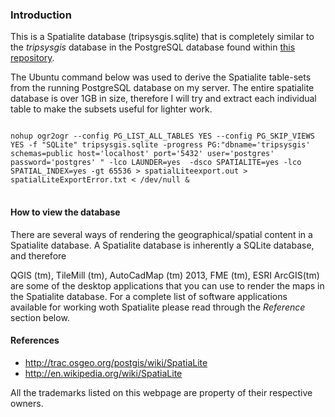 <H3>Introduction</H3>
<P>
This is a Spatialite database (tripsysgis.sqlite) that is completely similar to the <EM>tripsysgis</EM> database in the PostgreSQL database found within <A href="https://github.com/anonymouskeyboard47/postgresql_database">this repository</A>. 
</P>
<P>
The Ubuntu command below was used to derive the Spatialite table-sets from the running PostgreSQL database on my server. The entire spatialite database is over 1GB in size, therefore I will try and extract each individual table to make the subsets useful for lighter work.
</P>

<P>
<PRE>
<CODE>
nohup ogr2ogr --config PG_LIST_ALL_TABLES YES --config PG_SKIP_VIEWS YES -f "SQLite" tripsysgis.sqlite -progress PG:"dbname='tripsysgis' schemas=public host='localhost' port='5432' user='postgres' password='postgres' " -lco LAUNDER=yes  -dsco SPATIALITE=yes -lco SPATIAL_INDEX=yes -gt 65536 > spatialLiteexport.out > spatialLiteExportError.txt < /dev/null &
</CODE>
</PRE>
</P>


<H4>How to view the database</H4>
<P>
There are several ways of rendering the geographical/spatial content in a Spatialite database. A Spatialite database is inherently a SQLite database, and therefore
</P>
<P>
QGIS (tm), TileMill (tm), AutoCadMap (tm) 2013, FME (tm), ESRI ArcGIS(tm) are some of the desktop applications that you can use to render the maps in the Spatialite database. For a complete list of software applications available for working woth Spatialite please read through the <EM>Reference</EM> section below.
</P>

<H4>References</H4>
<UL>
<LI><A href="http://trac.osgeo.org/postgis/wiki/SpatiaLite">http://trac.osgeo.org/postgis/wiki/SpatiaLite</A>
<LI><A href="http://en.wikipedia.org/wiki/SpatiaLite">http://en.wikipedia.org/wiki/SpatiaLite</A>
</UL>

All the trademarks listed on this webpage are property of their respective owners.
